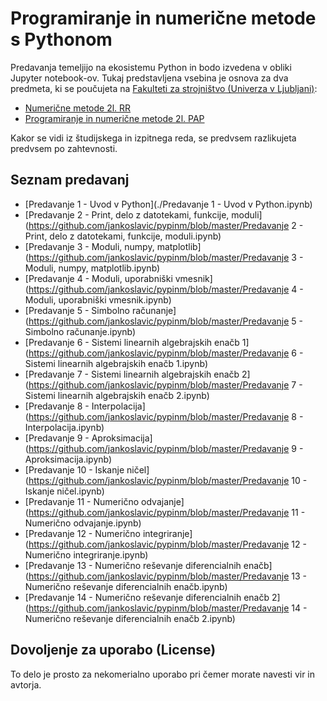 # Programiranje in numerične metode s Pythonom

Predavanja temeljijo na ekosistemu Python in bodo izvedena v obliki Jupyter notebook-ov. 
Tukaj predstavljena vsebina je osnova za dva predmeta, ki se poučujeta na [Fakulteti za strojništvo (Univerza v Ljubljani)](www.fs.uni-lj.si):

* [Numerične metode 2l. RR](http://www.ladisk.si/?what=incfl&flnm=NM.php)
* [Programiranje in numerične metode 2l. PAP](http://www.ladisk.si/?what=incfl&flnm=PiNM.php)

Kakor se vidi iz študijskega in izpitnega reda, se predvsem razlikujeta predvsem po zahtevnosti.

## Seznam predavanj

* [Predavanje 1 - Uvod v Python](./Predavanje 1 - Uvod v Python.ipynb)
* [Predavanje 2 - Print, delo z datotekami, funkcije, moduli](https://github.com/jankoslavic/pypinm/blob/master/Predavanje 2 - Print, delo z datotekami, funkcije, moduli.ipynb)
* [Predavanje 3 - Moduli, numpy, matplotlib](https://github.com/jankoslavic/pypinm/blob/master/Predavanje 3 - Moduli, numpy, matplotlib.ipynb)
* [Predavanje 4 - Moduli, uporabniški vmesnik](https://github.com/jankoslavic/pypinm/blob/master/Predavanje 4 - Moduli, uporabniški vmesnik.ipynb)
* [Predavanje 5 - Simbolno računanje](https://github.com/jankoslavic/pypinm/blob/master/Predavanje 5 - Simbolno računanje.ipynb)
* [Predavanje 6 - Sistemi linearnih algebrajskih enačb 1](https://github.com/jankoslavic/pypinm/blob/master/Predavanje 6 - Sistemi linearnih algebrajskih enačb 1.ipynb)
* [Predavanje 7 - Sistemi linearnih algebrajskih enačb 2](https://github.com/jankoslavic/pypinm/blob/master/Predavanje 7 - Sistemi linearnih algebrajskih enačb 2.ipynb)
* [Predavanje 8 - Interpolacija](https://github.com/jankoslavic/pypinm/blob/master/Predavanje 8 - Interpolacija.ipynb)
* [Predavanje 9 - Aproksimacija](https://github.com/jankoslavic/pypinm/blob/master/Predavanje 9 - Aproksimacija.ipynb)
* [Predavanje 10 - Iskanje ničel](https://github.com/jankoslavic/pypinm/blob/master/Predavanje 10 - Iskanje ničel.ipynb)
* [Predavanje 11 - Numerično odvajanje](https://github.com/jankoslavic/pypinm/blob/master/Predavanje 11 - Numerično odvajanje.ipynb)
* [Predavanje 12 - Numerično integriranje](https://github.com/jankoslavic/pypinm/blob/master/Predavanje 12 - Numerično integriranje.ipynb)
* [Predavanje 13 - Numerično reševanje diferencialnih enačb](https://github.com/jankoslavic/pypinm/blob/master/Predavanje 13 - Numerično reševanje diferencialnih enačb.ipynb)
* [Predavanje 14 - Numerično reševanje diferencialnih enačb 2](https://github.com/jankoslavic/pypinm/blob/master/Predavanje 14 - Numerično reševanje diferencialnih enačb 2.ipynb)

## Dovoljenje za uporabo (License)
To delo je prosto za nekomerialno uporabo pri čemer morate navesti vir in avtorja.